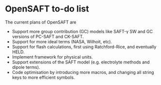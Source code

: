 # OpenSAFT to-do list

The current plans of OpenSAFT are

* Support more group contribution (GC) models like SAFT-γ SW and GC versions of PC-SAFT and CK-SAFT.
* Support for more ideal terms (NASA, Wilhoit, etc).
* Support for flash calculations, first using Ratchford-Rice, and eventually HELD.
* Implement framework for physical units.
* Support extensions of the SAFT model (e.g. electrolyte methods and dipole terms).
* Code optimisation by introducing more macros, and changing all string keys to more efficient symbols.
